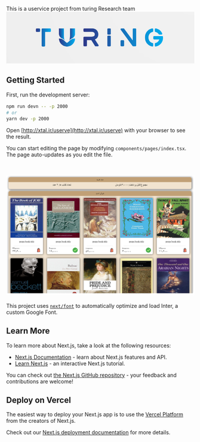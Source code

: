 This is a uservice project from turing Research team
<img src="https://github.com/ArminKardan/utrialv2/blob/master/turing.png?raw=true"/>

## Getting Started

First, run the development server:

```bash
npm run devn -- -p 2000
# or
yarn dev -p 2000
```

Open [http://xtal.ir/userve](http://xtal.ir/userve) with your browser to see the result.

You can start editing the page by modifying `components/pages/index.tsx`. The page auto-updates as you edit the file.

<br/>
<br/>
<img src="https://github.com/fatemehataei/ubookshop/blob/master/ubookshop.PNG?raw=true"/>
<br/>
<br/

This project uses [`next/font`](https://nextjs.org/docs/basic-features/font-optimization) to automatically optimize and load Inter, a custom Google Font.

## Learn More

To learn more about Next.js, take a look at the following resources:

- [Next.js Documentation](https://nextjs.org/docs) - learn about Next.js features and API.
- [Learn Next.js](https://nextjs.org/learn) - an interactive Next.js tutorial.

You can check out [the Next.js GitHub repository](https://github.com/vercel/next.js/) - your feedback and contributions are welcome!

## Deploy on Vercel

The easiest way to deploy your Next.js app is to use the [Vercel Platform](https://vercel.com/new?utm_medium=default-template&filter=next.js&utm_source=create-next-app&utm_campaign=create-next-app-readme) from the creators of Next.js.

Check out our [Next.js deployment documentation](https://nextjs.org/docs/deployment) for more details.
